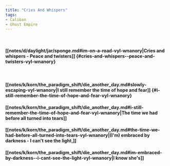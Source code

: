 ```yaml
---
title: "Cries And Whispers"
tags:
- Caliban
- Ghost Empire
---
```

&nbsp;
#### [[notes/d/daylight/jar/sponge.md#im-on-a-road-vyl-wnanory|Cries and whispers - Peace and twisters]] {#cries-and-whispers--peace-and-twisters-vyl-wnanory}
&nbsp;
#### [[notes/k/korn/the_paradigm_shift/die_another_day.md#slowly-escaping-vyl-wnanory|I still remember the time of hope and fear]] {#i-still-remember-the-time-of-hope-and-fear-vyl-wnanory}
#### [[notes/k/korn/the_paradigm_shift/die_another_day.md#i-still-remember-the-time-of-hope-and-fear-vyl-wnanory|The time we had before all turned into tears]]
#### [[notes/k/korn/the_paradigm_shift/die_another_day.md#the-time-we-had-before-all-turned-into-tears-vyl-wnanory|(I'm) embraced by darkness - I can't see the light,]]
#### [[notes/k/korn/the_paradigm_shift/die_another_day.md#im-embraced-by-darkness--i-cant-see-the-light-vyl-wnanory|I know she's]]
